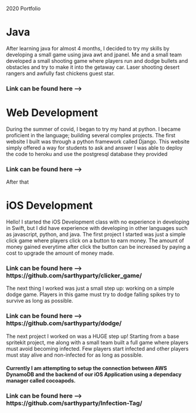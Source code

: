 2020 Portfolio

<h1>Java</h1>

After learning java for almost 4 months, I decided to try my skills by developing a small game using java awt and jpanel. Me and a small team developed a small shooting game where players run and dodge bullets and obstacles and try to make it into the getaway car. Laser shooting desert rangers and awfully fast chickens guest star.
<h3>Link can be found here --> </h3>

<h1>Web Development</h1>

During the summer of covid, I began to try my hand at python. I became proficient in the language; building several complex projects. The first website I built was through a python framework called Django. This website simply offered a way for students to ask and answer I was able to deploy the code to heroku and use the postgresql database they provided
<h3>Link can be found here --> </h3>

After that

<h1>iOS Development</h1>

Hello! I started the iOS Development class with no experience in developing in Swift, but I did have experience with developing in other languages such as javascript, python, and java. The first project I started was just a simple click game where players click on a button to earn money. The amount of money gained everytime after click the button can be increased by paying a cost to upgrade the amount of money made. 
<h3>Link can be found here --> https://github.com/sarthyparty/clicker_game/</h3>

The next thing I worked was just a small step up: working on a simple dodge game. Players in this game must try to dodge falling spikes try to survive as long as possible.
<h3>Link can be found here --> https://github.com/sarthyparty/dodge/</h3>

The next project I worked on was a HUGE step up! Starting from a base spritekit project, me along with a small team built a full game where players must avoid becoming infected. Few players start infected and other players must stay alive and non-infected for as long as possible. 
<h4>Currently I am attempting to setup the connection between AWS DynamoDB and the backend of our iOS Application using a dependacy manager called cocoapods.</h4>

<h3>Link can be found here --> https://github.com/sarthyparty/Infection-Tag/</h3>


